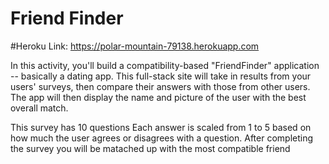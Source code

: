 # Friend Finder

#Heroku Link:
https://polar-mountain-79138.herokuapp.com

In this activity, you'll build a compatibility-based "FriendFinder" application -- basically a dating app. This full-stack site will take in results from your users' surveys, then compare their answers with those from other users. The app will then display the name and picture of the user with the best overall match.

This survey has 10 questions Each answer is scaled from 1 to 5 based on how much the user agrees or disagrees with a question. After completing the survey you will be matached up with the most compatible friend

